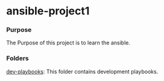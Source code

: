 # ansible-project1

### Purpose
The Purpose of this project is to learn the ansible.

### Folders
[dev-playbooks](dev-playbooks):
This folder contains development playbooks.